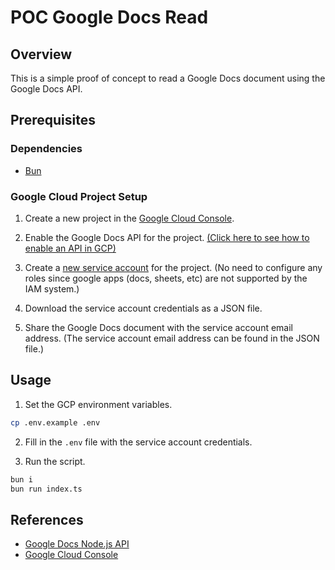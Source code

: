 # POC Google Docs Read

## Overview

This is a simple proof of concept to read a Google Docs document using the Google Docs API.

## Prerequisites

### Dependencies

- [Bun](https://bun.sh)

### Google Cloud Project Setup

1. Create a new project in the [Google Cloud Console](https://console.cloud.google.com/).

2. Enable the Google Docs API for the project. [(Click here to see how to enable an API in GCP)](https://support.google.com/googleapi/answer/6158841?hl=en)

3. Create a [new service account](https://cloud.google.com/iam/docs/service-accounts-create) for the project. (No need to configure any roles since google apps (docs, sheets, etc) are not supported by the IAM system.)

4. Download the service account credentials as a JSON file.

5. Share the Google Docs document with the service account email address. (The service account email address can be found in the JSON file.)

## Usage

1. Set the GCP environment variables.

```sh
cp .env.example .env
```

2. Fill in the `.env` file with the service account credentials.

3. Run the script.

```sh
bun i
bun run index.ts
```

## References

- [Google Docs Node.js API](https://googleapis.dev/nodejs/googleapis/latest/docs/index.html)
- [Google Cloud Console](https://console.cloud.google.com/)

